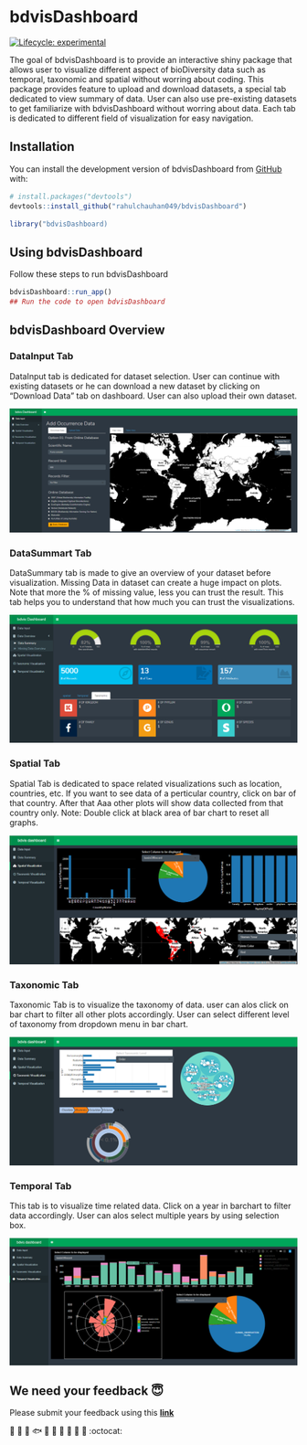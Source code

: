 
<!-- README.md is generated from README.Rmd. Please edit that file -->

# bdvisDashboard

<!-- badges: start -->

[![Lifecycle:
experimental](https://img.shields.io/badge/lifecycle-experimental-orange.svg)](https://www.tidyverse.org/lifecycle/#experimental)
<!-- badges: end -->

The goal of bdvisDashboard is to provide an interactive shiny package
that allows user to visualize different aspect of bioDiversity data such
as temporal, taxonomic and spatial without worring about coding. This
package provides feature to upload and download datasets, a special tab
dedicated to view summary of data. User can also use pre-existing
datasets to get familiarize with bdvisDashboard without worring about
data. Each tab is dedicated to different field of visualization for easy
navigation.

## Installation

You can install the development version of bdvisDashboard from
[GitHub](https://github.com/) with:

``` r
# install.packages("devtools")
devtools::install_github("rahulchauhan049/bdvisDashboard")
```

``` r
library("bdvisDashboard)
```

## Using bdvisDashboard

Follow these steps to run bdvisDashboard

``` r
bdvisDashboard::run_app()
## Run the code to open bdvisDashboard
```

## bdvisDashboard Overview

### DataInput Tab

DataInput tab is dedicated for dataset selection. User can continue with
existing datasets or he can download a new dataset by clicking on
“Download Data” tab on dashboard. User can also upload their own
dataset.

![DataInput Tab](inst/app/www/img/overview.PNG)

### DataSummart Tab

DataSummary tab is made to give an overview of your dataset before
visualization. Missing Data in dataset can create a huge impact on
plots. Note that more the % of missing value, less you can trust the
result. This tab helps you to understand that how much you can trust the
visualizations.

![DataSummary](inst/app/www/img/summary.PNG)

### Spatial Tab

Spatial Tab is dedicated to space related visualizations such as
location, countries, etc. If you want to see data of a perticular
country, click on bar of that country. After that Aaa other plots will
show data collected from that country only. Note: Double click at black
area of bar chart to reset all graphs.

![Spatial](inst/app/www/img/spatial.PNG)

### Taxonomic Tab

Taxonomic Tab is to visualize the taxonomy of data. user can alos click
on bar chart to filter all other plots accordingly. User can select
different level of taxonomy from dropdown menu in bar chart.

![Taxonomy](inst/app/www/img/taxonomic.PNG)

### Temporal Tab

This tab is to visualize time related data. Click on a year in barchart
to filter data accordingly. User can alos select multiple years by using
selection box.

![Temporal](inst/app/www/img/temporal.PNG)


## We need your feedback :innocent:

Please submit your feedback using this **[link](https://github.com/rahulchauhan049/bdvisDashboard/issues/new)**

   :deciduous_tree: :mushroom: :shell: :fish: :frog: :honeybee: :turtle: :rooster: :whale2: :monkey: :octocat: 
